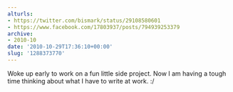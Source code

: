 ```yaml
---
alturls:
- https://twitter.com/bismark/status/29108580601
- https://www.facebook.com/17803937/posts/794939253379
archive:
- 2010-10
date: '2010-10-29T17:36:10+00:00'
slug: '1288373770'
---
```


Woke up early to work on a fun little side project.  Now I am having a tough time thinking about what I have to write at work. :/

